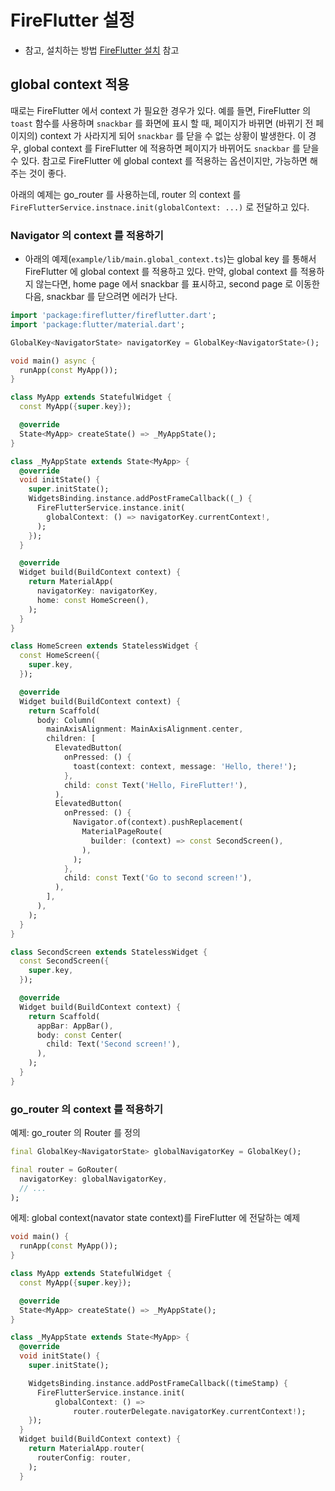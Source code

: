 # FireFlutter 설정

- 참고, 설치하는 방법 [FireFlutter 설치](./install.md#설치) 참고


## global context 적용

때로는 FireFlutter 에서 context 가 필요한 경우가 있다. 예를 들면, FireFlutter 의 `toast` 함수를 사용하며 `snackbar` 를 화면에 표시 할 때, 페이지가 바뀌면 (바뀌기 전 페이지의) context 가 사라지게 되어 `snackbar` 를 닫을 수 없는 상황이 발생한다. 이 경우, global context 를 FireFlutter 에 적용하면 페이지가 바뀌어도 `snackbar` 를 닫을 수 있다. 참고로 FireFlutter 에 global context 를 적용하는 옵션이지만, 가능하면 해 주는 것이 좋다.

아래의 예제는 go_router 를 사용하는데, router 의 context 를 `FireFlutterService.instnace.init(globalContext: ...)` 로 전달하고 있다.


### Navigator 의 context 를 적용하기

- 아래의 예제(`example/lib/main.global_context.ts`)는 global key 를 통해서 FireFlutter 에 global context 를 적용하고 있다. 만약, global context 를 적용하지 않는다면, home page 에서 snackbar 를 표시하고, second page 로 이동한 다음, snackbar 를 닫으려면 에러가 난다.


```dart
import 'package:fireflutter/fireflutter.dart';
import 'package:flutter/material.dart';

GlobalKey<NavigatorState> navigatorKey = GlobalKey<NavigatorState>();

void main() async {
  runApp(const MyApp());
}

class MyApp extends StatefulWidget {
  const MyApp({super.key});

  @override
  State<MyApp> createState() => _MyAppState();
}

class _MyAppState extends State<MyApp> {
  @override
  void initState() {
    super.initState();
    WidgetsBinding.instance.addPostFrameCallback((_) {
      FireFlutterService.instance.init(
        globalContext: () => navigatorKey.currentContext!,
      );
    });
  }

  @override
  Widget build(BuildContext context) {
    return MaterialApp(
      navigatorKey: navigatorKey,
      home: const HomeScreen(),
    );
  }
}

class HomeScreen extends StatelessWidget {
  const HomeScreen({
    super.key,
  });

  @override
  Widget build(BuildContext context) {
    return Scaffold(
      body: Column(
        mainAxisAlignment: MainAxisAlignment.center,
        children: [
          ElevatedButton(
            onPressed: () {
              toast(context: context, message: 'Hello, there!');
            },
            child: const Text('Hello, FireFlutter!'),
          ),
          ElevatedButton(
            onPressed: () {
              Navigator.of(context).pushReplacement(
                MaterialPageRoute(
                  builder: (context) => const SecondScreen(),
                ),
              );
            },
            child: const Text('Go to second screen!'),
          ),
        ],
      ),
    );
  }
}

class SecondScreen extends StatelessWidget {
  const SecondScreen({
    super.key,
  });

  @override
  Widget build(BuildContext context) {
    return Scaffold(
      appBar: AppBar(),
      body: const Center(
        child: Text('Second screen!'),
      ),
    );
  }
}
```

### go_router 의 context 를 적용하기

예제: go_router 의 Router 를 정의

```dart
final GlobalKey<NavigatorState> globalNavigatorKey = GlobalKey();

final router = GoRouter(
  navigatorKey: globalNavigatorKey,
  // ...
);
```


에제: global context(navator state context)를 FireFlutter 에 전달하는 예제

```dart
void main() {
  runApp(const MyApp());
}

class MyApp extends StatefulWidget {
  const MyApp({super.key});

  @override
  State<MyApp> createState() => _MyAppState();
}

class _MyAppState extends State<MyApp> {
  @override
  void initState() {
    super.initState();

    WidgetsBinding.instance.addPostFrameCallback((timeStamp) {
      FireFlutterService.instance.init(
          globalContext: () =>
              router.routerDelegate.navigatorKey.currentContext!);
    });
  }
  Widget build(BuildContext context) {
    return MaterialApp.router(
      routerConfig: router,
    );
  }
```


